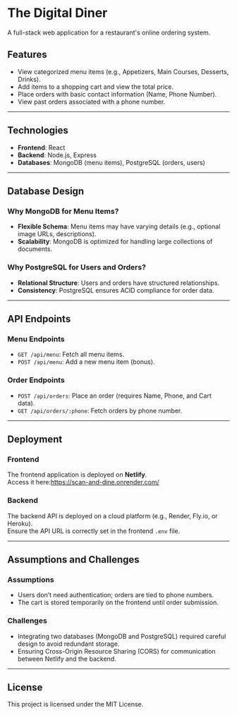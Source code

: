 # The Digital Diner

A full-stack web application for a restaurant's online ordering system.

## Features
- View categorized menu items (e.g., Appetizers, Main Courses, Desserts, Drinks).
- Add items to a shopping cart and view the total price.
- Place orders with basic contact information (Name, Phone Number).
- View past orders associated with a phone number.

---

## Technologies
- **Frontend**: React
- **Backend**: Node.js, Express
- **Databases**: MongoDB (menu items), PostgreSQL (orders, users)

---

## Database Design

### Why MongoDB for Menu Items?
- **Flexible Schema**: Menu items may have varying details (e.g., optional image URLs, descriptions).
- **Scalability**: MongoDB is optimized for handling large collections of documents.

### Why PostgreSQL for Users and Orders?
- **Relational Structure**: Users and orders have structured relationships.
- **Consistency**: PostgreSQL ensures ACID compliance for order data.

---

## API Endpoints

### Menu Endpoints
- `GET /api/menu`: Fetch all menu items.
- `POST /api/menu`: Add a new menu item (bonus).

### Order Endpoints
- `POST /api/orders`: Place an order (requires Name, Phone, and Cart data).
- `GET /api/orders/:phone`: Fetch orders by phone number.

---

## Deployment

### Frontend
The frontend application is deployed on **Netlify**.  
Access it here:https://scan-and-dine.onrender.com/

### Backend
The backend API is deployed on a cloud platform (e.g., Render, Fly.io, or Heroku).  
Ensure the API URL is correctly set in the frontend `.env` file.

---

## Assumptions and Challenges

### Assumptions
- Users don’t need authentication; orders are tied to phone numbers.
- The cart is stored temporarily on the frontend until order submission.

### Challenges
- Integrating two databases (MongoDB and PostgreSQL) required careful design to avoid redundant storage.
- Ensuring Cross-Origin Resource Sharing (CORS) for communication between Netlify and the backend.

---

## License
This project is licensed under the MIT License.
